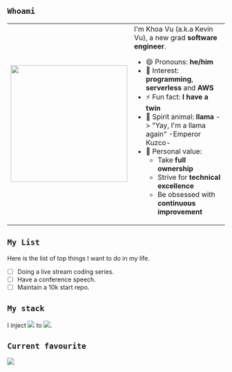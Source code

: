 ## `Whoami`
<table align="center">
	<td>
		<img src="https://user-images.githubusercontent.com/43775190/129565174-fddaf369-5e6a-4ef6-b96d-c2939b981d93.gif" width="270px" />
	</td>
	<td>
		<div> I'm Khoa Vu (a.k.a Kevin Vu), a new grad <strong>software engineer</strong>. </div>
		<ul>
			<li>😄 Pronouns: <strong>he/him</strong>
			</li>
			<li>🌟 Interest: <strong>programming</strong>, <strong>serverless</strong> and <strong>AWS</strong>
			</li>
			<li>⚡ Fun fact: <strong>I have a twin</strong>
			</li>
			<li>🦙 Spirit animal: <strong>llama</strong> -> "Yay, I'm a llama again" -Emperor Kuzco- </li>
			<li> 🥇 Personal value: <ul>
					<li>Take <strong>full ownership</strong>
					</li>
					<li>Strive for <strong>technical excellence</strong>
					</li>
					<li>Be obsessed with <strong>continuous improvement</strong>
					</li>
				</ul>
			</li>
		</ul>
	</td>
</table>

## `My List`
Here is the list of top things I want to do in my life.
- [ ] Doing a live stream coding series.
- [ ] Have a conference speech.
- [ ] Maintain a 10k start repo.

## `My stack`
I inject <img src="https://img.icons8.com/color/96/000000/typescript.png"/> to <img src="https://img.icons8.com/color/96/000000/amazon-web-services.png"/>.

## `Current favourite`
<img src="https://img.icons8.com/color/96/000000/python--v1.png"/>
